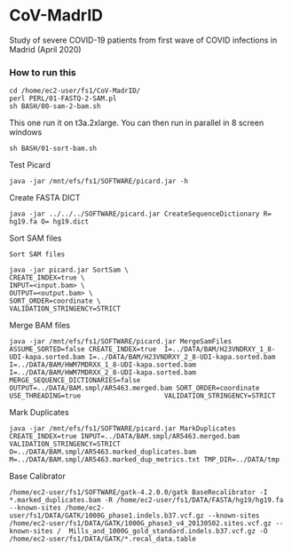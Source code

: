 # CoV-MadrID
Study of severe COVID-19 patients from first wave of COVID infections in Madrid (April 2020)

### How to run this
```
cd /home/ec2-user/fs1/CoV-MadrID/
perl PERL/01-FASTQ-2-SAM.pl
sh BASH/00-sam-2-bam.sh
```
This one run it on t3a.2xlarge. You can then run in parallel in 8 screen windows
```
sh BASH/01-sort-bam.sh
```
Test Picard
```
java -jar /mnt/efs/fs1/SOFTWARE/picard.jar -h
```
Create FASTA DICT
```
java -jar ../../../SOFTWARE/picard.jar CreateSequenceDictionary R= hg19.fa O= hg19.dict
```
Sort SAM files
```
Sort SAM files

java -jar picard.jar SortSam \
CREATE_INDEX=true \
INPUT=<input.bam> \
OUTPUT=<output.bam> \
SORT_ORDER=coordinate \
VALIDATION_STRINGENCY=STRICT
```
Merge BAM files
```
java -jar /mnt/efs/fs1/SOFTWARE/picard.jar MergeSamFiles ASSUME_SORTED=false CREATE_INDEX=true  I=../DATA/BAM/H23VNDRXY_1_8-UDI-kapa.sorted.bam I=../DATA/BAM/H23VNDRXY_2_8-UDI-kapa.sorted.bam I=../DATA/BAM/HWM7MDRXX_1_8-UDI-kapa.sorted.bam I=../DATA/BAM/HWM7MDRXX_2_8-UDI-kapa.sorted.bam MERGE_SEQUENCE_DICTIONARIES=false OUTPUT=../DATA/BAM.smpl/AR5463.merged.bam SORT_ORDER=coordinate USE_THREADING=true                     VALIDATION_STRINGENCY=STRICT
```
Mark Duplicates
```
java -jar /mnt/efs/fs1/SOFTWARE/picard.jar MarkDuplicates CREATE_INDEX=true INPUT=../DATA/BAM.smpl/AR5463.merged.bam VALIDATION_STRINGENCY=STRICT O=../DATA/BAM.smpl/AR5463.marked_duplicates.bam M=../DATA/BAM.smpl/AR5463.marked_dup_metrics.txt TMP_DIR=../DATA/tmp
```
Base Calibrator
```
/home/ec2-user/fs1/SOFTWARE/gatk-4.2.0.0/gatk BaseRecalibrator -I *.marked_duplicates.bam -R /home/ec2-user/fs1/DATA/FASTA/hg19/hg19.fa --known-sites /home/ec2-user/fs1/DATA/GATK/1000G_phase1.indels.b37.vcf.gz --known-sites /home/ec2-user/fs1/DATA/GATK/1000G_phase3_v4_20130502.sites.vcf.gz --known-sites /  Mills_and_1000G_gold_standard.indels.b37.vcf.gz -O /home/ec2-user/fs1/DATA/GATK/*.recal_data.table
```
